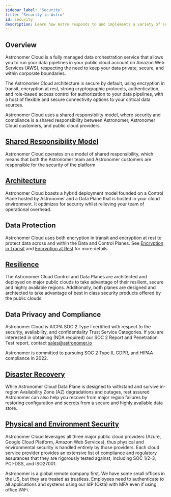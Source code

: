 ```yaml
---
sidebar_label: 'Security'
title: "Security in Astro"
id: security
description: Learn how Astro responds to and implements a variety of security concepts
---
```


## Overview

Astronomer Cloud is a fully managed data orchestration service that allows you to run your data pipelines in your public cloud account on Amazon Web Services (AWS), respecting the need to keep your data private, secure, and within corporate boundaries.

The Astronomer Cloud architecture is secure by default, using encryption in transit, encryption at rest, strong cryptographic protocols, authentication, and role-based access control for authorization to your data pipelines, with a host of flexible and secure connectivity options to your critical data sources.

Astronomer Cloud uses a shared responsibility model, where security and compliance is a shared responsibility between Astronomer, Astronomer Cloud customers, and public cloud providers.

## [Shared Responsibility Model](shared-responsibility-model.md)

Astronomer Cloud operates on a model of shared responsibility, which means that both the Astronomer team and Astronomer customers are responsible for the security of the platform

## [Architecture](https://docs.astronomer.io/cloud/#architecture)

Astronomer Cloud boasts a hybrid deployment model founded on a Control Plane hosted by Astronomer and a Data Plane that is hosted in your cloud environment. It optimizes for security whilst relieving your team of operational overhead.

## Data Protection

Astronomer Cloud uses both encryption in transit and encryption at rest to protect data across and within the Data and Control Planes. See [Encryption in Transit](https://docs.astronomer.io/cloud/data-protection#encryption-in-transit) and [Encryption at Rest](https://docs.astronomer.io/cloud/data-protection#encryption-at-rest) for more details.

## [Resilience](resilience.md)

The Astronomer Cloud Control and Data Planes are architected and deployed on major public clouds to take advantage of their resilient, secure and highly available regions. Additionally, both planes are designed and archtected to take advantage of best in class security products offered by the public clouds.

## Data Privacy and Compliance

Astronomer Cloud is AICPA SOC 2 Type I certified with respect to the security, availability, and confidentiality Trust Service Categories. If you are interested in obtaining (NDA required) our SOC 2 Report and Penetration Test report, contact [sales@astronomer.io](https://www.notion.so/Sales-Operations-36c4d78df58747a2815449b7acbe97bd)

Astronomer is committed to pursuing SOC 2 Type II, GDPR, and HIPAA compliance in 2022.

## [Disaster Recovery](disaster-recovery.md)

While Astronomer Cloud Data Plane is designed to withstand and survive in-region Availability Zone (AZ) degradations and outages, rest assured Astronomer can also help you recover from major region failures by restoring configuration and secrets from a secure and highly available data store.

## [Physical and Environment Security](shared-responsibility-model.md#cloud-provider-security-responsibilities)

Astronomer Cloud leverages all three major public cloud providers (Azure, Google Cloud Platform, Amazon Web Services), thus physical and environmental security is handled entirely by those providers. Each cloud service provider provides an extensive list of compliance and regulatory assurances that they are rigorously tested against, including SOC 1/2-3, PCI-DSS, and ISO27001.

Astronomer is a global remote company first. We have some small offices in the US, but they are treated as trustless. Employees need to authenticate to all applications and systems using our IdP (Okta) with MFA even if using office WiFi.
